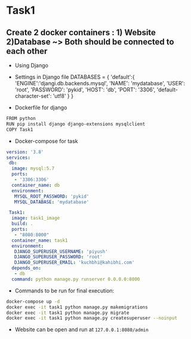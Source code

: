 # Task1
## Create 2 docker containers : 1) Website 2)Database ~> Both should be connected to each other

* Using Django
* Settings in Django file
DATABASES = {
	'default':{
		'ENGINE':'djangi.db.backends.mysql',
		'NAME': 'mydatabase',
		'USER': 'root',
		'PASSWORD': 'pykid',
		'HOST': 'db',
		'PORT': '3306',
		'default-character-set': 'utf8'
		}
	}


* Dockerfile for django
```sh
FROM python
RUN pip install django django-extensions mysqlclient
COPY Task1
```

* Docker-compose for task
```yaml
version: '3.8'
services:
 db:
  image: mysql:5.7
  ports:
   - '3306:3306'
  container_name: db 
  environment:
   MYSQL_ROOT_PASSWORD: 'pykid'
   MYSQL_DATABASE: 'mydatabase'

 Task1:
  image: task1_image
  build: .
  ports:
   - "8080:8000"
  container_name: task1
  environment:
   DJANGO_SUPERUSER_USERNAME: 'piyush'
   DJANGO_SUPERUSER_PASSWORD: 'root'
   DJANGO_SUPERUSER_EMAIL: 'kuchbhi@kahibhi.com'
  depends_on:
   - db
  command: python manage.py runserver 0.0.0.0:8000
```

* Commands to be run for final execution:
```sh
docker-compose up -d
docker exec -it task1 python manage.py makemigrations
docker exec -it task1 python manage.py migrate
docker exec -it task1 python manage.py createsuperuser --noinput
```
* Website can be open and run at ```127.0.0.1:8080/admin```

